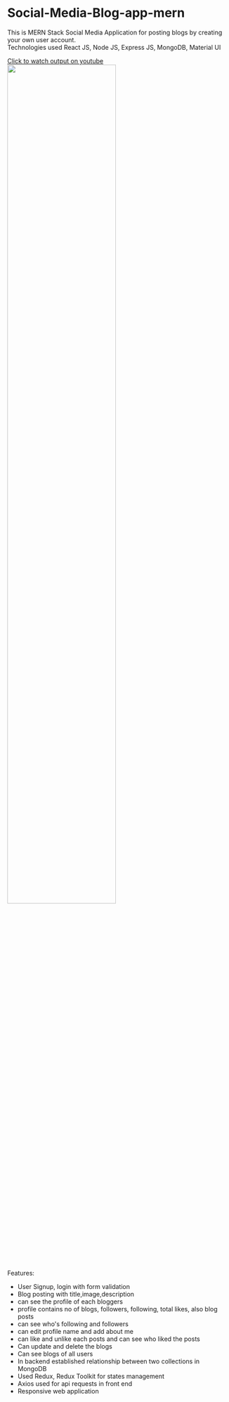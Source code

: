 # Social-Media-Blog-app-mern

This is MERN Stack Social Media Application for posting blogs by creating your own user account.
<br/>
Technologies used React JS, Node JS, Express JS, MongoDB, Material UI
<br/>

<a href="https://www.youtube.com/watch?v=YDMC5CoAI_g">Click to watch output on youtube</a>
<br/>
[<img src="https://i.ibb.co/NxxmBhz/Screenshot-6.png" width="70%">](https://www.youtube.com/watch?v=YDMC5CoAI_g "Click here to watch output")
<br/>


Features:

- User Signup, login with form validation
- Blog posting with title,image,description
- can see the profile of each bloggers
- profile contains no of blogs, followers, following, total likes, also blog posts
- can see who's following and followers
- can edit profile name and add about me
- can like and unlike each posts and can see who liked the posts
- Can update and delete the blogs
- Can see blogs of all users
- In backend established relationship between two collections in MongoDB
- Used Redux, Redux Toolkit for states management
- Axios used for api requests in front end
- Responsive web application
